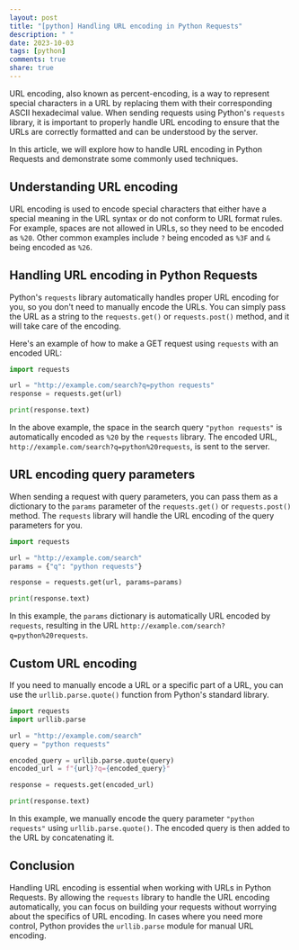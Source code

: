 ```yaml
---
layout: post
title: "[python] Handling URL encoding in Python Requests"
description: " "
date: 2023-10-03
tags: [python]
comments: true
share: true
---
```


URL encoding, also known as percent-encoding, is a way to represent special characters in a URL by replacing them with their corresponding ASCII hexadecimal value. When sending requests using Python's `requests` library, it is important to properly handle URL encoding to ensure that the URLs are correctly formatted and can be understood by the server.

In this article, we will explore how to handle URL encoding in Python Requests and demonstrate some commonly used techniques.

## Understanding URL encoding

URL encoding is used to encode special characters that either have a special meaning in the URL syntax or do not conform to URL format rules. For example, spaces are not allowed in URLs, so they need to be encoded as `%20`. Other common examples include `?` being encoded as `%3F` and `&` being encoded as `%26`.

## Handling URL encoding in Python Requests

Python's `requests` library automatically handles proper URL encoding for you, so you don't need to manually encode the URLs. You can simply pass the URL as a string to the `requests.get()` or `requests.post()` method, and it will take care of the encoding.

Here's an example of how to make a GET request using `requests` with an encoded URL:

```python
import requests

url = "http://example.com/search?q=python requests"
response = requests.get(url)

print(response.text)
```

In the above example, the space in the search query `"python requests"` is automatically encoded as `%20` by the `requests` library. The encoded URL, `http://example.com/search?q=python%20requests`, is sent to the server.

## URL encoding query parameters

When sending a request with query parameters, you can pass them as a dictionary to the `params` parameter of the `requests.get()` or `requests.post()` method. The `requests` library will handle the URL encoding of the query parameters for you.

```python
import requests

url = "http://example.com/search"
params = {"q": "python requests"}

response = requests.get(url, params=params)

print(response.text)
```

In this example, the `params` dictionary is automatically URL encoded by `requests`, resulting in the URL `http://example.com/search?q=python%20requests`.

## Custom URL encoding

If you need to manually encode a URL or a specific part of a URL, you can use the `urllib.parse.quote()` function from Python's standard library.

```python
import requests
import urllib.parse

url = "http://example.com/search"
query = "python requests"

encoded_query = urllib.parse.quote(query)
encoded_url = f"{url}?q={encoded_query}"

response = requests.get(encoded_url)

print(response.text)
```

In this example, we manually encode the query parameter `"python requests"` using `urllib.parse.quote()`. The encoded query is then added to the URL by concatenating it.

## Conclusion

Handling URL encoding is essential when working with URLs in Python Requests. By allowing the `requests` library to handle the URL encoding automatically, you can focus on building your requests without worrying about the specifics of URL encoding. In cases where you need more control, Python provides the `urllib.parse` module for manual URL encoding.
